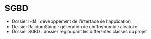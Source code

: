 # SGBD
* Dossier IHM : développement de l'interface de l'application  
* Dossier RandomString : génération de chiffre/nombre aléatoire   
* Dossier SGBD : dossier regroupant les différentes classes du projet  
